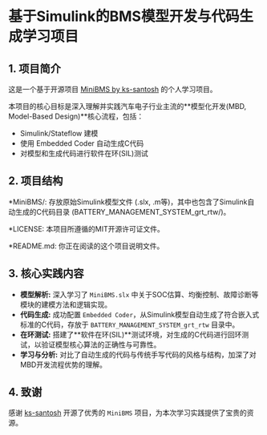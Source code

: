 # 基于Simulink的BMS模型开发与代码生成学习项目

## 1. 项目简介

这是一个基于开源项目 [MiniBMS by ks-santosh](https://github.com/ks-santosh/MiniBMS) 的个人学习项目。

本项目的核心目标是深入理解并实践汽车电子行业主流的**模型化开发(MBD, Model-Based Design)**核心流程，包括：
* Simulink/Stateflow 建模
* 使用 Embedded Coder 自动生成C代码
* 对模型和生成代码进行软件在环(SIL)测试

## 2. 项目结构

*MiniBMS/: 存放原始Simulink模型文件 (.slx, .m等)，其中也包含了Simulink自动生成的C代码目录 (BATTERY_MANAGEMENT_SYSTEM_grt_rtw/)。

*LICENSE: 本项目所遵循的MIT开源许可证文件。

*README.md: 你正在阅读的这个项目说明文件。

## 3. 核心实践内容

* **模型解析:** 深入学习了 `MiniBMS.slx` 中关于SOC估算、均衡控制、故障诊断等模块的建模方法和逻辑实现。
* **代码生成:** 成功配置 `Embedded Coder`，从Simulink模型自动生成了符合嵌入式标准的C代码，存放于 `BATTERY_MANAGEMENT_SYSTEM_grt_rtw` 目录中。
* **在环测试:** 搭建了**软件在环(SIL)**测试环境，对生成的C代码进行回环测试，以验证模型核心算法的正确性与可靠性。
* **学习与分析:** 对比了自动生成的代码与传统手写代码的风格与结构，加深了对MBD开发流程优势的理解。

## 4. 致谢

感谢 [ks-santosh](https://github.com/ks-santosh) 开源了优秀的 `MiniBMS` 项目，为本次学习实践提供了宝贵的资源。

